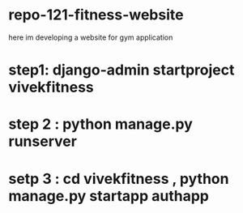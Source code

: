 # repo-121-fitness-website
here im developing a website for gym application

# step1: django-admin startproject vivekfitness
# step 2 : python manage.py runserver
# setp 3 : cd vivekfitness , python manage.py startapp authapp